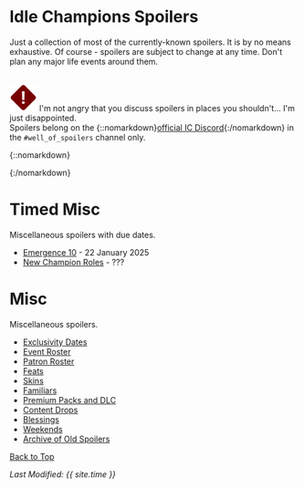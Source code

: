 # Idle Champions Spoilers

Just a collection of most of the currently-known spoilers. It is by no means exhaustive. Of course - spoilers are subject to change at any time. Don't plan any major life events around them.

<br/><span class="spoilerWarningRow">
<span class="spoilerWarningIcon">![Warning Icon](images/general/warning.png)</span>
<span class="spoilerWarning">I'm not angry that you discuss spoilers in places you shouldn't... I'm just disappointed.<br/>Spoilers belong on the {::nomarkdown}<a href="https://discord.gg/idlechampions" target="_blank">official IC Discord</a>{:/nomarkdown} in the `#well_of_spoilers` channel only.</span>
<span style="display:flex;position:absolute;bottom:-50px;right:0;color:var(--TangerineYellow);">
    <input type="checkbox" onClick="changeIndexVersion()" id="sortByEvents">
    <label class="switch" for="eventsVersion">Sort by Event Schedule</label>
</span>
</span>

{::nomarkdown}

<div id="events_v1" hidden>

{:/nomarkdown}

# New Event Champions

These are the event champions that are upcoming and all the information we know about them.

<span class="indexChampionTableColumn">
{::nomarkdown}
<a href="kalix.html">
{:/nomarkdown}
    <span class="indexChampionTableRow">
        <span class="indexChampionTableIcon">
            ![Kalix Portrait Icon](images/kalix/portrait.png)
        </span>
        <span class="indexChampionTableInfo">
            <span class="indexChampionTableChampion">
                Kalix
            </span>
            <span class="indexChampionTableEvent">
                <span class="indexChampionTableNoLink">Thri-Kreen Ranger (Guess)</span>
            </span>
            <span class="indexChampionTableEvent">
                <span class="indexChampionTableNoLink">Grand Revel - 5 February 2025</span>
            </span>
        </span>
        <span class="indexChampionTableAttack">
            ![Ranged Attack Icon](images/general/icon_ranged.png)
        </span>
    </span>
{::nomarkdown}
</a>
{:/nomarkdown}
{::nomarkdown}
<a href="volo.html">
{:/nomarkdown}
    <span class="indexChampionTableRow">
        <span class="indexChampionTableIcon">
            ![Volo Portrait Icon](images/volo/portrait.png)
        </span>
        <span class="indexChampionTableInfo">
            <span class="indexChampionTableChampion">
                Volo
            </span>
            <span class="indexChampionTableEvent">
                <span class="indexChampionTableNoLink">Human Wizard (Guess)</span>
            </span>
            <span class="indexChampionTableEvent">
                <span class="indexChampionTableNoLink">Fleetswake - 5 March 2025</span>
            </span>
        </span>
        <span class="indexChampionTableAttack">
            ![Magic Attack Icon](images/general/icon_magic.png)
        </span>
    </span>
{::nomarkdown}
</a>
{:/nomarkdown}
{::nomarkdown}
<a href="sheila.html">
{:/nomarkdown}
    <span class="indexChampionTableRow">
        <span class="indexChampionTableIcon">
            ![Sheila Portrait Icon](images/sheila/portrait.png)
        </span>
        <span class="indexChampionTableInfo">
            <span class="indexChampionTableChampion">
                Sheila
            </span>
            <span class="indexChampionTableEvent">
                <span class="indexChampionTableNoLink">Human Rogue of Saturday Morning Squad (Guess)</span>
            </span>
            <span class="indexChampionTableEvent">
                <span class="indexChampionTableNoLink">Fleetswake - 12 March 2025 (Worst the Wait Augment (Guess))</span>
            </span>
        </span>
        <span class="indexChampionTableAttack">
            ![Melee Attack Icon](images/general/icon_melee.png)
        </span>
    </span>
{::nomarkdown}
</a>
{:/nomarkdown}
{::nomarkdown}
<a href="beadle.html">
{:/nomarkdown}
    <span class="indexChampionTableRow">
        <span class="indexChampionTableIcon">
            ![Beadle & Grimm Portrait Icon](images/beadle/portrait.png)
        </span>
        <span class="indexChampionTableInfo">
            <span class="indexChampionTableChampion">
                Beadle
            </span>
            <span class="indexChampionTableEvent">
                <span class="indexChampionTableNoLink">Dwarf Rogue / Wizard (Guess)</span>
            </span>
            <span class="indexChampionTableEvent">
                <span class="indexChampionTableNoLink">The Great Modron March - 7 May 2025</span>
            </span>
        </span>
        <span class="indexChampionTableAttack">
            ![Magic Attack Icon](images/general/icon_magic.png)
        </span>
    </span>
{::nomarkdown}
</a>
{:/nomarkdown}
</span>

# Reworked Champions

A list of champions that will be seeing reworks in upcoming events.

<span class="indexChampionTableColumn">
{::nomarkdown}
<a href="ishi.html">
{:/nomarkdown}
    <span class="indexChampionTableRow">
        <span class="indexChampionTableIcon">
            ![Ishi Snaggletooth Portrait Icon](images/ishi/portrait.png)
        </span>
        <span class="indexChampionTableInfo">
            <span class="indexChampionTableChampion">
                Ishi Snaggletooth
            </span>
            <span class="indexChampionTableEvent">
                <span class="indexChampionTableNoLink">Kobold Fighter / Rogue</span>
            </span>
            <span class="indexChampionTableEvent">
                <span class="indexChampionTableNoLink">Grand Revel - 12 February 2025 (Worst the Wait Augment (Guess))</span>
            </span>
        </span>
        <span class="indexChampionTableAttack">
            ![Melee Attack Icon](images/general/icon_melee.png)
        </span>
    </span>
{::nomarkdown}
</a>
{:/nomarkdown}
    <span class="indexChampionTableRowNoHover">
        <span class="indexChampionTableIcon">
            ![Beadle & Grimm Portrait Icon](images/grimm/portrait.png)
        </span>
        <span class="indexChampionTableInfo">
            <span class="indexChampionTableChampion">
                Grimm
            </span>
            <span class="indexChampionTableEvent">
                <span class="indexChampionTableNoLink">Human Barbarian</span>
            </span>
            <span class="indexChampionTableEvent">
                <span class="indexChampionTableNoLink">The Great Modron March - 7 May 2025 (Guess)</span>
            </span>
        </span>
        <span class="indexChampionTableAttack">
            ![Melee Attack Icon](images/general/icon_melee.png)
        </span>
    </span>
</span>

{::nomarkdown}

</div><div id="events_v2" hidden>

{:/nomarkdown}

# Champions

These are the upcoming new and reworked champions and where they'll be found.

<div markdown="1" class="abilityBorder"><div markdown="1" style="padding-left:8px">
## Grand Revel - 5 February 2025
<span class="indexChampionTableColumn" style="margin:-15px 0 -20px -8px">
{::nomarkdown}
<a href="kalix.html">
{:/nomarkdown}
    <span class="indexChampionTableRow">
        <span class="indexChampionTableIcon">
            ![Kalix Portrait Icon](images/kalix/portrait.png)
        </span>
        <span class="indexChampionTableInfo">
            <span class="indexChampionTableChampion">
                Kalix
            </span>
            <span class="indexChampionTableEvent">
                <span class="indexChampionTableNoLink">Thri-Kreen Ranger (Guess)</span>
            </span>
        </span>
        <span class="indexChampionTableType indexChampionTableNoLink">
            New ⭐
        </span>
        <span class="indexChampionTableAttack">
            ![Ranged Attack Icon](images/general/icon_ranged.png)
        </span>
    </span>
{::nomarkdown}
</a>
{:/nomarkdown}
{::nomarkdown}
<a href="ishi.html">
{:/nomarkdown}
    <span class="indexChampionTableRow">
        <span class="indexChampionTableIcon">
            ![Ishi Snaggletooth Portrait Icon](images/ishi/portrait.png)
        </span>
        <span class="indexChampionTableInfo">
            <span class="indexChampionTableChampion">
                Ishi Snaggletooth
            </span>
            <span class="indexChampionTableEvent">
                <span class="indexChampionTableNoLink">Kobold Fighter / Rogue</span>
            </span>
            <span class="indexChampionTableEvent">
                <span style="font-size:0.9em;color:var(--Wolfram)">Delayed 1 week due to the Worst the Wait Augment (Guess)</span>
            </span>
        </span>
        <span class="indexChampionTableType indexChampionTableNoLink">
            Rework ♻️
        </span>
        <span class="indexChampionTableAttack">
            ![Melee Attack Icon](images/general/icon_melee.png)
        </span>
    </span>
{::nomarkdown}
</a>
{:/nomarkdown}
</span>
</div></div>
<div markdown="1" class="abilityBorder"><div markdown="1" style="padding-left:8px">
## Fleetswake - 5 March 2025
<span class="indexChampionTableColumn" style="margin:-15px 0 -20px -8px">
{::nomarkdown}
<a href="volo.html">
{:/nomarkdown}
    <span class="indexChampionTableRow">
        <span class="indexChampionTableIcon">
            ![Volo Portrait Icon](images/volo/portrait.png)
        </span>
        <span class="indexChampionTableInfo">
            <span class="indexChampionTableChampion">
                Volo
            </span>
            <span class="indexChampionTableEvent">
                <span class="indexChampionTableNoLink">Human Wizard (Guess)</span>
            </span>
        </span>
        <span class="indexChampionTableType indexChampionTableNoLink">
            New ⭐
        </span>
        <span class="indexChampionTableAttack">
            ![Magic Attack Icon](images/general/icon_magic.png)
        </span>
    </span>
{::nomarkdown}
</a>
{:/nomarkdown}
{::nomarkdown}
<a href="sheila.html">
{:/nomarkdown}
    <span class="indexChampionTableRow">
        <span class="indexChampionTableIcon">
            ![Sheila Portrait Icon](images/sheila/portrait.png)
        </span>
        <span class="indexChampionTableInfo">
            <span class="indexChampionTableChampion">
                Sheila
            </span>
            <span class="indexChampionTableEvent">
                <span class="indexChampionTableNoLink">Human Rogue of Saturday Morning Squad (Guess)</span>
            </span>
            <span class="indexChampionTableEvent">
                <span style="font-size:0.9em;color:var(--Wolfram)">Delayed 1 week due to the Worst the Wait Augment (Guess)</span>
            </span>
        </span>
        <span class="indexChampionTableType indexChampionTableNoLink">
            New ⭐
        </span>
        <span class="indexChampionTableAttack">
            ![Melee Attack Icon](images/general/icon_melee.png)
        </span>
    </span>
{::nomarkdown}
</a>
{:/nomarkdown}
</span>
</div></div>
<div markdown="1" class="abilityBorder"><div markdown="1" style="padding-left:8px">
## The Great Modron March - 7 May 2025
<span class="indexChampionTableColumn" style="margin:-15px 0 -20px -8px">
{::nomarkdown}
<a href="beadle.html">
{:/nomarkdown}
    <span class="indexChampionTableRow">
        <span class="indexChampionTableIcon">
            ![Beadle & Grimm Portrait Icon](images/beadle/portrait.png)
        </span>
        <span class="indexChampionTableInfo">
            <span class="indexChampionTableChampion">
                Beadle
            </span>
            <span class="indexChampionTableEvent">
                <span class="indexChampionTableNoLink">Dwarf Rogue / Wizard (Guess)</span>
            </span>
        </span>
        <span class="indexChampionTableType indexChampionTableNoLink">
            New ⭐
        </span>
        <span class="indexChampionTableAttack">
            ![Magic Attack Icon](images/general/icon_magic.png)
        </span>
    </span>
{::nomarkdown}
</a>
{:/nomarkdown}
    <span class="indexChampionTableRowNoHover">
        <span class="indexChampionTableIcon">
            ![Beadle & Grimm Portrait Icon](images/grimm/portrait.png)
        </span>
        <span class="indexChampionTableInfo">
            <span class="indexChampionTableChampion">
                Grimm
            </span>
            <span class="indexChampionTableEvent">
                <span class="indexChampionTableNoLink">Human Barbarian</span>
            </span>
        </span>
        <span class="indexChampionTableType indexChampionTableNoLink">
            Rework ♻️
        </span>
        <span class="indexChampionTableAttack">
            ![Melee Attack Icon](images/general/icon_melee.png)
        </span>
    </span>
</span>
</div></div>

{::nomarkdown}

</div>

{:/nomarkdown}

# Timed Misc

Miscellaneous spoilers with due dates.

* [Emergence 10](emergence_10.md) - 22 January 2025
* [New Champion Roles](new_champion_roles.md) - ???

# Misc

Miscellaneous spoilers.

* [Exclusivity Dates](exclusivitydates.md)
* [Event Roster](event_roster.md)
* [Patron Roster](patron_roster.md)
* [Feats](feats.md)
* [Skins](skins.md)
* [Familiars](familiars.md)
* [Premium Packs and DLC](premium.md)
* [Content Drops](contentdrops.md)
* [Blessings](blessings.md)
* [Weekends](weekends.md)
* [Archive of Old Spoilers](archive.md)

[Back to Top](#top)

*Last Modified: {{ site.time }}*

<script type="text/javascript" src="{{ '/scripts/indexVersion.js?v=' | append: site.github.build_revision | relative_url }}"></script>
